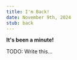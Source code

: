 ```yaml
---
title: I'm Back!
date: November 9th, 2024
stub: back
---
```


**It's been a minute!**

TODO: Write this...
